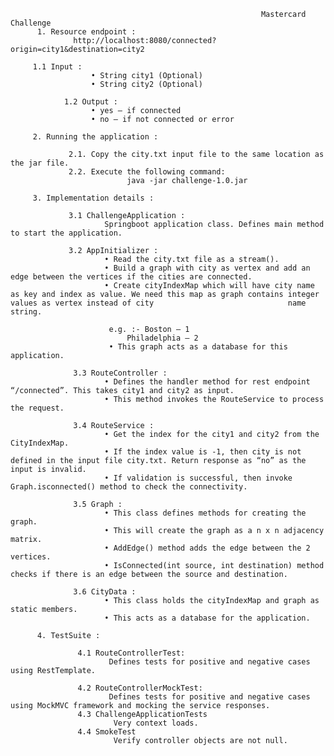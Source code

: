                                                             Mastercard Challenge
          1. Resource endpoint : 
                  http://localhost:8080/connected?origin=city1&destination=city2
                    
		 1.1 Input :
                      •	String city1 (Optional)
                      •	String city2 (Optional)
		      
                1.2 Output :
                      •	yes – if connected
                      •	no – if not connected or error

         2. Running the application :
	 
                 2.1. Copy the city.txt input file to the same location as the jar file.
                 2.2. Execute the following command:
                              java -jar challenge-1.0.jar

         3. Implementation details :
	 
                 3.1 ChallengeApplication :
                         Springboot application class. Defines main method to start the application.
			 
                 3.2 AppInitializer :
                         • Read the city.txt file as a stream().
                         • Build a graph with city as vertex and add an edge between the vertices if the cities are connected.
                         • Create cityIndexMap which will have city name as key and index as value. We need this map as graph contains integer values as vertex instead of city                              name string.
			 
                          e.g. :- Boston – 1
	                          Philadelphia – 2
                          • This graph acts as a database for this application.
			  
                  3.3 RouteController :
                         • Defines the handler method for rest endpoint “/connected”. This takes city1 and city2 as input.
                         • This method invokes the RouteService to process the request.
			 
                  3.4 RouteService :
                         • Get the index for the city1 and city2 from the CityIndexMap.
                         • If the index value is -1, then city is not defined in the input file city.txt. Return response as “no” as the input is invalid.
                         • If validation is successful, then invoke Graph.isconnected() method to check the connectivity.
			 
                  3.5 Graph :
                         • This class defines methods for creating the graph.
                         • This will create the graph as a n x n adjacency matrix.
                         • AddEdge() method adds the edge between the 2 vertices.
                         • IsConnected(int source, int destination) method checks if there is an edge between the source and destination.
			 
                  3.6 CityData :
                         • This class holds the cityIndexMap and graph as static members.
                         • This acts as a database for the application.
			 
          4. TestSuite :
	  
                   4.1 RouteControllerTest:
                          Defines tests for positive and negative cases using RestTemplate.
			  
                   4.2 RouteControllerMockTest:
                          Defines tests for positive and negative cases using MockMVC framework and mocking the service responses.
                   4.3 ChallengeApplicationTests
                           Very context loads.
                   4.4 SmokeTest
                           Verify controller objects are not null.





